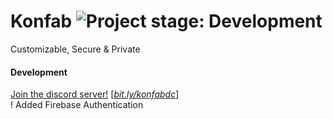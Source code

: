 # Konfab  <img alt="Project stage: Development" src="https://img.shields.io/badge/Project%20Stage-Development-yellowgreen.svg" />
Customizable, Secure & Private

#### Development
[Join the discord server!](https://bit.ly/konfabdc) [*[bit.ly/konfabdc](https://bit.ly/konfabdc)*] \
! Added Firebase Authentication

<!-- ### Citations
* [Authenticated Key Exchange Secure under the
Computational Diffie-Hellman Assumption](https://eprint.iacr.org/2008/344.pdf) \
\- by Jooyoung Lee and Je Hong Park -->

